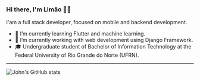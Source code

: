 ### Hi there, I'm Limão 🍋👋

I'am a full stack developer, focused on mobile and backend development.

- 🌱 I’m currently learning Flutter and machine learning.
- 🔭 I’m currently working with web development using Django Framework.
- 🎓 Undergraduate student of Bachelor of Information Technology at the Federal University of Rio Grande do Norte (UFRN).

---

![John's GitHub stats](https://github-readme-stats.vercel.app/api?username=JohnAzedo&show_icons=true)

<!-- ![Top Langs](https://github-readme-stats.vercel.app/api/top-langs/?username=JohnAzedo&layout=compact&langs_count=6&hide=JavaScript,HTML,CSS) -->

